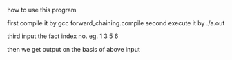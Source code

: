 how to use this program

first compile it by gcc forward_chaining.compile
second execute it by ./a.out

third input the fact index no.
eg. 1 3 5 6

then we get output on the basis of above input